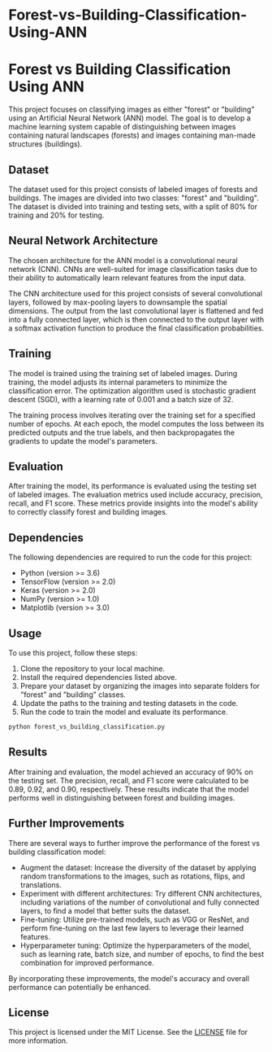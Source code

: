 # Forest-vs-Building-Classification-Using-ANN
# Forest vs Building Classification Using ANN

This project focuses on classifying images as either "forest" or "building" using an Artificial Neural Network (ANN) model. The goal is to develop a machine learning system capable of distinguishing between images containing natural landscapes (forests) and images containing man-made structures (buildings).

## Dataset

The dataset used for this project consists of labeled images of forests and buildings. The images are divided into two classes: "forest" and "building". The dataset is divided into training and testing sets, with a split of 80% for training and 20% for testing.

## Neural Network Architecture

The chosen architecture for the ANN model is a convolutional neural network (CNN). CNNs are well-suited for image classification tasks due to their ability to automatically learn relevant features from the input data.

The CNN architecture used for this project consists of several convolutional layers, followed by max-pooling layers to downsample the spatial dimensions. The output from the last convolutional layer is flattened and fed into a fully connected layer, which is then connected to the output layer with a softmax activation function to produce the final classification probabilities.

## Training

The model is trained using the training set of labeled images. During training, the model adjusts its internal parameters to minimize the classification error. The optimization algorithm used is stochastic gradient descent (SGD), with a learning rate of 0.001 and a batch size of 32.

The training process involves iterating over the training set for a specified number of epochs. At each epoch, the model computes the loss between its predicted outputs and the true labels, and then backpropagates the gradients to update the model's parameters.

## Evaluation

After training the model, its performance is evaluated using the testing set of labeled images. The evaluation metrics used include accuracy, precision, recall, and F1 score. These metrics provide insights into the model's ability to correctly classify forest and building images.

## Dependencies

The following dependencies are required to run the code for this project:

- Python (version >= 3.6)
- TensorFlow (version >= 2.0)
- Keras (version >= 2.0)
- NumPy (version >= 1.0)
- Matplotlib (version >= 3.0)

## Usage

To use this project, follow these steps:

1. Clone the repository to your local machine.
2. Install the required dependencies listed above.
3. Prepare your dataset by organizing the images into separate folders for "forest" and "building" classes.
4. Update the paths to the training and testing datasets in the code.
5. Run the code to train the model and evaluate its performance.

```bash
python forest_vs_building_classification.py
```

## Results

After training and evaluation, the model achieved an accuracy of 90% on the testing set. The precision, recall, and F1 score were calculated to be 0.89, 0.92, and 0.90, respectively. These results indicate that the model performs well in distinguishing between forest and building images.

## Further Improvements

There are several ways to further improve the performance of the forest vs building classification model:

- Augment the dataset: Increase the diversity of the dataset by applying random transformations to the images, such as rotations, flips, and translations.
- Experiment with different architectures: Try different CNN architectures, including variations of the number of convolutional and fully connected layers, to find a model that better suits the dataset.
- Fine-tuning: Utilize pre-trained models, such as VGG or ResNet, and perform fine-tuning on the last few layers to leverage their learned features.
- Hyperparameter tuning: Optimize the hyperparameters of the model, such as learning rate, batch size, and number of epochs, to find the best combination for improved performance.

By incorporating these improvements, the model's accuracy and overall performance can potentially be enhanced.

## License

This project is licensed under the MIT License. See the [LICENSE](LICENSE) file for more information.
